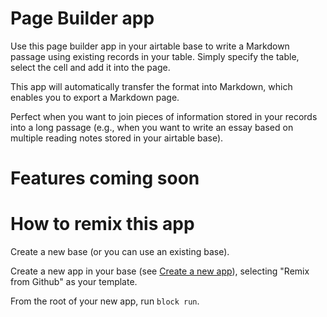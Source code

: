 # Page Builder app
Use this page builder app in your airtable base to write a Markdown passage using existing records in your table.
Simply specify the table, select the cell and add it into the page. 

This app will automatically transfer the format into Markdown, which enables you to export a Markdown page.

Perfect when you want to join pieces of information stored in your records into a long passage (e.g., when you want to write an essay based on multiple reading notes stored in your airtable base).

# Features coming soon


# How to remix this app

Create a new base (or you can use an existing base).

Create a new app in your base (see <a href="https://airtable.com/developers/blocks/guides/hello-world-tutorial#create-a-new-app" rel="nofollow">Create a new app</a>), selecting "Remix from Github" as your template.

From the root of your new app, run <code>block run</code>.
